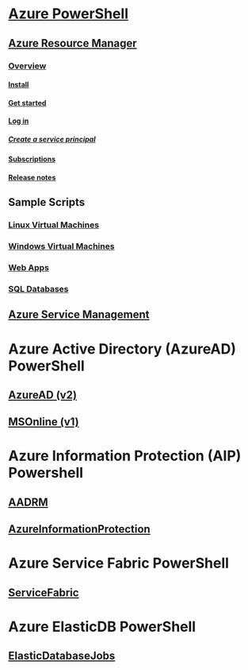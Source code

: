 # [Azure PowerShell](index)

## [Azure Resource Manager](/azps-concepts/resourcemanager/overview)
### [Overview](/azps-concepts/resourcemanager/overview)
#### [Install](/azps-concepts/resourcemanager/install-azureps)
#### [Get started](/azps-concepts/resourcemanager/get-started-azureps)
#### [Log in](/azps-concepts/resourcemanager/authenticate-azureps)
##### [Create a service principal](/azps-concepts/resourcemanager/create-azure-service-principal-azureps)
#### [Subscriptions](/azps-concepts/resourcemanager/manage-subscriptions-azureps)
#### [Release notes](/azps-concepts/resourcemanager/release-notes-azureps)

## Sample Scripts
### [Linux Virtual Machines](https://docs.microsoft.com/azure/virtual-machines/virtual-machines-linux-powershell-samples?toc=%2fazure%2fvirtual-machines%2flinux%2ftoc.json)
### [Windows Virtual Machines](https://docs.microsoft.com/azure/virtual-machines/virtual-machines-windows-powershell-samples?toc=%2fazure%2fvirtual-machines%2fwindows%2ftoc.json)
### [Web Apps](https://docs.microsoft.com/azure/app-service-web/app-service-powershell-samples)
### [SQL Databases](https://docs.microsoft.com/azure/sql-database/sql-database-powershell-samples)
## [Azure Service Management](/azps-concepts/servicemanagement/)

# Azure Active Directory (AzureAD) PowerShell
## [AzureAD (v2)](/azps-concepts/azuread/)
## [MSOnline (v1)](/azps-concepts/msonline/)

# Azure Information Protection (AIP) Powershell
## [AADRM](/azps-concepts/aadrm/)
## [AzureInformationProtection](/azps-concepts/azureinformationprotection/)

# Azure Service Fabric PowerShell
## [ServiceFabric](/azps-concepts/servicefabric/)

# Azure ElasticDB PowerShell
## [ElasticDatabaseJobs](/azps-concepts/elasticdatabasejobs/)
